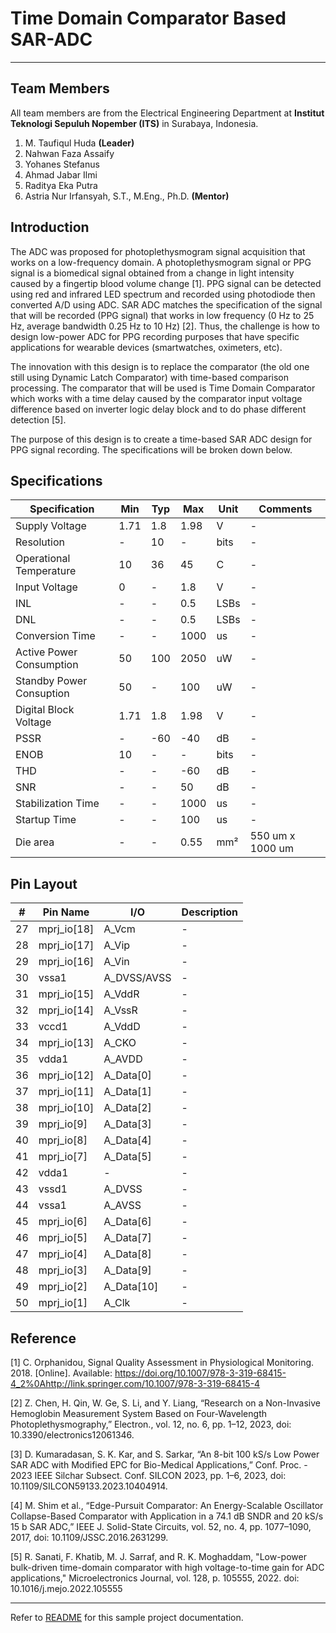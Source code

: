 # Time Domain Comparator Based SAR-ADC

<!-- [![License](https://img.shields.io/badge/License-Apache%202.0-blue.svg)](https://opensource.org/licenses/Apache-2.0) [![CI](https://github.com/efabless/caravel_user_project_analog/actions/workflows/user_project_ci.yml/badge.svg)](https://github.com/efabless/caravel_user_project_analog/actions/workflows/user_project_ci.yml) [![Caravan Build](https://github.com/efabless/caravel_user_project_analog/actions/workflows/caravan_build.yml/badge.svg)](https://github.com/efabless/caravel_user_project_analog/actions/workflows/caravan_build.yml) -->

---

## Team Members

All team members are from the Electrical Engineering Department at **Institut Teknologi Sepuluh Nopember (ITS)** in Surabaya, Indonesia.

1. M. Taufiqul Huda **(Leader)**
2. Nahwan Faza Assaify
3. Yohanes Stefanus
4. Ahmad Jabar Ilmi
5. Raditya Eka Putra
6. Astria Nur Irfansyah, S.T., M.Eng., Ph.D. **(Mentor)**


## Introduction

The ADC was proposed for photoplethysmogram signal acquisition that works on a low-frequency domain. A photoplethysmogram signal or PPG signal is a biomedical signal obtained from a change in light intensity caused by a fingertip blood volume change [1]. PPG signal can be detected using red and infrared LED spectrum and recorded using photodiode then converted A/D using ADC. SAR ADC matches the specification of the signal that will be recorded (PPG signal) that works in low frequency (0 Hz to 25 Hz, average bandwidth 0.25 Hz to 10 Hz) [2]. Thus, the challenge is how to design low-power ADC for PPG recording purposes that have specific applications for wearable devices (smartwatches, oximeters, etc).  

The innovation with this design is to replace the comparator (the old one still using Dynamic Latch Comparator) with time-based comparison processing. The comparator that will be used is Time Domain Comparator which works with a time delay caused by the comparator input voltage difference based on inverter logic delay block and to do phase different detection [5].

The purpose of this design is to create a time-based SAR ADC design for PPG signal recording. The specifications will be broken down below.

## Specifications

	
| Specification           | Min                 | Typ     | Max    | Unit   | Comments |
|-------------------------|---------------------|---------|--------|--------|----------|
| Supply Voltage | 1.71 | 1.8 | 1.98 | V | - | 
| Resolution | - | 10 | - | bits | - | 
| Operational Temperature | 10 | 36 | 45 | C | - | 
| Input Voltage | 0 | - | 1.8 | V | - | 
| INL | - | - |  0.5 | LSBs | - | 
| DNL | - | - | 0.5 | LSBs | - | 
| Conversion Time | - | - | 1000 | us | - | 
| Active Power Consumption | 50 | 100 | 2050 | uW | - | 
| Standby Power Consuption | 50 |  - | 100 | uW | - | 
| Digital Block Voltage | 1.71 | 1.8 | 1.98 | V | - |  
| PSSR | - | -60 | -40 | dB | - |  
| ENOB | 10 | - | - | bits | - | 
| THD | - | - | -60 | dB | - |  
| SNR | - | - | 50 | dB | - |  
| Stabilization Time | - | - | 1000 | us | - |  
| Startup Time | - | - | 100 | us | - |  
| Die area | - | - | 0.55 | mm² | 550 um x 1000 um | 

## Pin Layout

| # | Pin Name         | I/O                 | Description |
|---|------------------|---------------------|-------------|
| 27 | mprj_io[18] | A_Vcm | - | 
| 28 | mprj_io[17] | A_Vip | - | 
| 29 | mprj_io[16] | A_Vin | - | 
| 30 | vssa1 | A_DVSS/AVSS | - | 
| 31 | mprj_io[15] | A_VddR | - | 
| 32 | mprj_io[14] | A_VssR | - | 
| 33 | vccd1 | A_VddD | - | 
| 34 | mprj_io[13] | A_CKO | - | 
| 35 | vdda1 | A_AVDD | - | 
| 36 | mprj_io[12] | A_Data[0] | - | 
| 37 | mprj_io[11] | A_Data[1] | - | 
| 38 | mprj_io[10] | A_Data[2] | - | 
| 39 | mprj_io[9] | A_Data[3] | - | 
| 40 | mprj_io[8] | A_Data[4] | - | 
| 41 | mprj_io[7] | A_Data[5] | - |
| 42 | vdda1 | - | - |
| 43 | vssd1 | A_DVSS | - |
| 44 | vssa1 | A_AVSS | - |
| 45 | mprj_io[6] | A_Data[6] | - | 
| 46 | mprj_io[5] | A_Data[7] | - | 
| 47 | mprj_io[4] | A_Data[8] | - | 
| 48 | mprj_io[3] | A_Data[9] | - | 
| 49 | mprj_io[2] | A_Data[10] | - | 
| 50 | mprj_io[1] | A_Clk | - | 

## Reference

[1] C. Orphanidou, Signal Quality Assessment in Physiological Monitoring. 2018. [Online]. Available: https://doi.org/10.1007/978-3-319-68415-4_2%0Ahttp://link.springer.com/10.1007/978-3-319-68415-4

[2] Z. Chen, H. Qin, W. Ge, S. Li, and Y. Liang, “Research on a Non-Invasive Hemoglobin Measurement System Based on Four-Wavelength Photoplethysmography,” Electron., vol. 12, no. 6, pp. 1–12, 2023, doi: 10.3390/electronics12061346.

[3] D. Kumaradasan, S. K. Kar, and S. Sarkar, “An 8-bit 100 kS/s Low Power SAR ADC with Modified EPC for Bio-Medical Applications,” Conf. Proc. - 2023 IEEE Silchar Subsect. Conf. SILCON 2023, pp. 1–6, 2023, doi: 10.1109/SILCON59133.2023.10404914.

[4] M. Shim et al., “Edge-Pursuit Comparator: An Energy-Scalable Oscillator Collapse-Based Comparator with Application in a 74.1 dB SNDR and 20 kS/s 15 b SAR ADC,” IEEE J. Solid-State Circuits, vol. 52, no. 4, pp. 1077–1090, 2017, doi: 10.1109/JSSC.2016.2631299.

[5] R. Sanati, F. Khatib, M. J. Sarraf, and R. K. Moghaddam, "Low-power bulk-driven time-domain comparator with high voltage-to-time gain for ADC applications," Microelectronics Journal, vol. 128, p. 105555, 2022. doi: 10.1016/j.mejo.2022.105555

---

Refer to [README](docs/source/index.rst) for this sample project documentation. 
